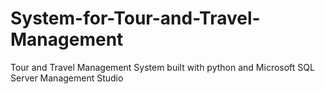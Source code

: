 # System-for-Tour-and-Travel-Management
Tour and Travel Management System built with python and Microsoft SQL Server Management Studio
